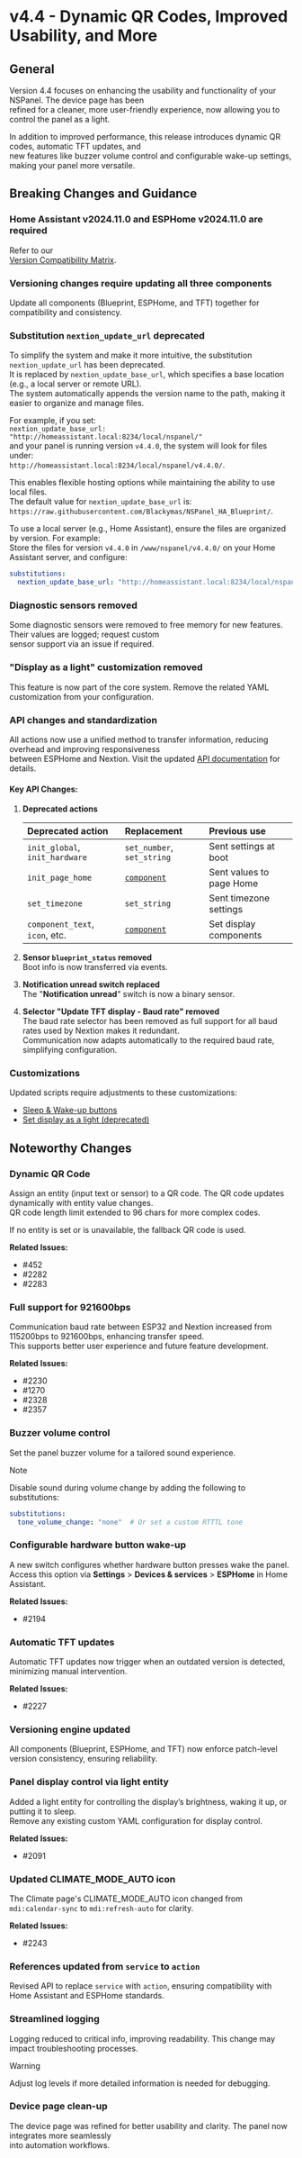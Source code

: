 # v4.4 - Dynamic QR Codes, Improved Usability, and More

## General
Version 4.4 focuses on enhancing the usability and functionality of your NSPanel. The device page has been  
refined for a cleaner, more user-friendly experience, now allowing you to control the panel as a light.

In addition to improved performance, this release introduces dynamic QR codes, automatic TFT updates, and  
new features like buzzer volume control and configurable wake-up settings, making your panel more versatile.

## Breaking Changes and Guidance

### Home Assistant v2024.11.0 and ESPHome v2024.11.0 are required
Refer to our  
[Version Compatibility Matrix](https://github.com/Blackymas/NSPanel_HA_Blueprint/blob/main/docs/version_compatibility.md).

### Versioning changes require updating all three components
Update all components (Blueprint, ESPHome, and TFT) together for compatibility and consistency.

### Substitution `nextion_update_url` deprecated
To simplify the system and make it more intuitive, the substitution `nextion_update_url` has been deprecated.  
It is replaced by `nextion_update_base_url`, which specifies a base location (e.g., a local server or remote URL).  
The system automatically appends the version name to the path, making it easier to organize and manage files.

For example, if you set:  
`nextion_update_base_url: "http://homeassistant.local:8234/local/nspanel/"`  
and your panel is running version `v4.4.0`, the system will look for files under:  
`http://homeassistant.local:8234/local/nspanel/v4.4.0/`.

This enables flexible hosting options while maintaining the ability to use local files.  
The default value for `nextion_update_base_url` is:  
`https://raw.githubusercontent.com/Blackymas/NSPanel_HA_Blueprint/`.

To use a local server (e.g., Home Assistant), ensure the files are organized by version. For example:  
Store the files for version `v4.4.0` in `/www/nspanel/v4.4.0/` on your Home Assistant server, and configure:  
```yaml
substitutions:
  nextion_update_base_url: "http://homeassistant.local:8234/local/nspanel/"  # Base folder for files
```

### Diagnostic sensors removed
Some diagnostic sensors were removed to free memory for new features. Their values are logged; request custom  
sensor support via an issue if required.

### "Display as a light" customization removed
This feature is now part of the core system. Remove the related YAML customization from your configuration.

### API changes and standardization
All actions now use a unified method to transfer information, reducing overhead and improving responsiveness  
between ESPHome and Nextion. Visit the updated [API documentation](docs/api.md) for details.

#### Key API Changes:
1. **Deprecated actions**  
   <!-- markdownlint-disable MD033 -->  
   | Deprecated action                  | Replacement              | Previous use                    |  
   | :--------------------------------- | :----------------------- | :----------------------------- |  
   | `init_global`, `init_hardware`     | `set_number`, `set_string` | Sent settings at boot          |  
   | `init_page_home`                   | [`component`](docs/api.md#component-action-component) | Sent values to page Home |  
   | `set_timezone`                     | `set_string`             | Sent timezone settings         |  
   | `component_text`, `icon`, etc.     | [`component`](docs/api.md#component-action-component) | Set display components |  
   <!-- markdownlint-enable MD033 -->

2. **Sensor `blueprint_status` removed**  
   Boot info is now transferred via events.

3. **Notification unread switch replaced**  
   The "**Notification unread**" switch is now a binary sensor.

4. **Selector "Update TFT display - Baud rate" removed**  
   The baud rate selector has been removed as full support for all baud rates used by Nextion makes it redundant.  
   Communication now adapts automatically to the required baud rate, simplifying configuration.

### Customizations
Updated scripts require adjustments to these customizations:  
- [Sleep & Wake-up buttons](docs/customization.md#sleep--wake-up-buttons)  
- [Set display as a light (deprecated)](docs/customization.md#set-display-as-a-light)

## Noteworthy Changes

### Dynamic QR Code
Assign an entity (input text or sensor) to a QR code. The QR code updates dynamically with entity value changes.  
QR code length limit extended to 96 chars for more complex codes.  

If no entity is set or is unavailable, the fallback QR code is used.  

**Related Issues:**  
- #452  
- #2282  
- #2283  

### Full support for 921600bps
Communication baud rate between ESP32 and Nextion increased from 115200bps to 921600bps, enhancing transfer speed.  
This supports better user experience and future feature development.  

**Related Issues:**  
- #2230  
- #1270  
- #2328  
- #2357  

### Buzzer volume control
Set the panel buzzer volume for a tailored sound experience.  

> [!NOTE]  
> Disable sound during volume change by adding the following to substitutions:  
> ```yaml  
> substitutions:  
>   tone_volume_change: "none"  # Or set a custom RTTTL tone  
> ```

### Configurable hardware button wake-up
A new switch configures whether hardware button presses wake the panel.  
Access this option via **Settings** > **Devices & services** > **ESPHome** in Home Assistant.  

**Related Issues:**  
- #2194  

### Automatic TFT updates
Automatic TFT updates now trigger when an outdated version is detected, minimizing manual intervention.  

**Related Issues:**  
- #2227  

### Versioning engine updated
All components (Blueprint, ESPHome, and TFT) now enforce patch-level version consistency, ensuring reliability.  

### Panel display control via light entity
Added a light entity for controlling the display’s brightness, waking it up, or putting it to sleep.  
Remove any existing custom YAML configuration for display control.  

**Related Issues:**  
- #2091  

### Updated CLIMATE_MODE_AUTO icon
The Climate page's CLIMATE_MODE_AUTO icon changed from `mdi:calendar-sync` to `mdi:refresh-auto` for clarity.  

**Related Issues:**  
- #2243  

### References updated from `service` to `action`
Revised API to replace `service` with `action`, ensuring compatibility with Home Assistant and ESPHome standards.  

### Streamlined logging
Logging reduced to critical info, improving readability. This change may impact troubleshooting processes.  

> [!WARNING]  
> Adjust log levels if more detailed information is needed for debugging.  

### Device page clean-up
The device page was refined for better usability and clarity. The panel now integrates more seamlessly  
into automation workflows.
